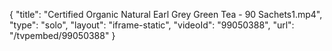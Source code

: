 {
    "title": "Certified Organic Natural Earl Grey Green Tea - 90 Sachets1.mp4",
    "type": "solo",
    "layout": "iframe-static",
    "videoId": "99050388",
    "url": "\/tvpembed\/99050388"
}
